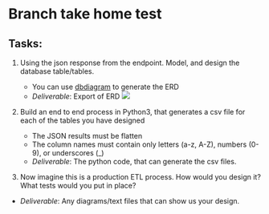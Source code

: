 # Branch take home test

## Tasks:

1. Using the json response from the endpoint. Model, and design the database table/tables.
	-	You can use [dbdiagram](https://dbdiagram.io/d) to generate the ERD
	-	_Deliverable_: Export of ERD ![](/home/ruby/PycharmProjects/workspace/branch_etl/resources/images/branch_erd.png)

2. Build an end to end process in Python3, that generates a csv file for each of the tables you have designed
	-  The JSON results must be flatten
	-  The column names must contain only letters (a-z, A-Z), numbers (0-9), or underscores (_)
	-  _Deliverable_: The python code, that can generate the csv files. 

3. Now imagine this is a production ETL process. How would you design it? What tests would you put in place?
  - _Deliverable_: Any diagrams/text files that can show us your design. 